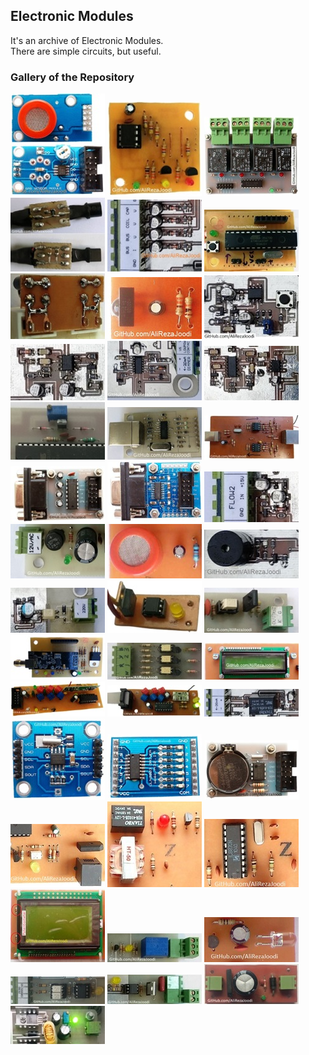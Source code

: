 ## Electronic Modules 
It's an archive of Electronic Modules.  
There are simple circuits, but useful.

### Gallery of the Repository
![](Sensor_MQ_DO/Pictures/Album.jpg)
![](EEPROM_AT24Cx/Pictures/Album.jpg)
![](Driver_Relay_4CH/Pictures/Album.jpg)
![](Sensor_LM35_RC-Damper/Pictures/Album.jpg)
![](MCU_AI/Pictures/Album.jpg)
![](MCU_AVR_ATmega328/Pictures/Album.jpg)
![](Protective_IGBT-Gate/Pictures/Album.jpg)
![](IR_Receiver/Pictures/Album.jpg)
![](MCU_WatchDog/Pictures/Album.jpg)
![](Converter_FrequencyToVoltage/Pictures/Album.jpg)
![](Converter_VoltageToCurrent/Pictures/Album.jpg)
![](Detector_PhaseDifference/Pictures/Album.jpg)
![](PowerSupply_ReferenceVoltage_LM336/Pictures/Album.jpg)
![](Interfacing_UARTtoUSB_CH340G/Pictures/Album.jpg)
![](Interfacing_USBtoRS422/Pictures/Album.jpg)
![](Interfacing_UARTtoRS232_1Layer/Pictures/Album.jpg)
![](Interfacing_UARTtoRS232_2Layer/Pictures/Album.jpg)
![](Detector_WaterFlow/Pictures/Album.jpg)
![](PowerSupply_Rectifier/Pictures/Album.jpg)
![](Sensor_MQ_AO/Pictures/Album.jpg)
![](Driver_Buzzer/Pictures/Album.jpg)
![](Detector_AC-Voltage/Pictures/Album.jpg)
![](Driver_Triac_MOC3021/Pictures/Album.jpg)
![](Driver_Thyristor_TLP521/Pictures/Album.jpg)
![](RF_NRF24L01/Pictures/Album.jpg)
![](Detector_ZeroCrossing_3Phase/Pictures/Album.jpg)
![](Display_LCD16x2/Pictures/Album.jpg)
![](RF_ASK_Receiver_RR3-XXX/Pictures/Album.jpg)
![](RF_ASK_Transmitter_TX-13952/Pictures/Album.jpg)
![](MCU_AI/Pictures/Album2.jpg)
![](RTC_DS1307_2Layer/Pictures/Album.jpg)
![](Driver_ULN2003_2Layer/Pictures/Album.jpg)
![](RTC_DS1307_1Layer/Pictures/Album.jpg)
![](PhoneLine_CallDetector/Pictures/Album.jpg)
![](PhoneLine_Dialing/Pictures/Album.jpg)
![](PhoneLine_DTMF-Detector/Pictures/Album.jpg)
![](Display_GLCD_KS0108_64x128/Pictures/Album.jpg)
![](Driver_Relay/Pictures/Album.jpg)
![](IR_Sender/Pictures/Album.jpg)
![](Detector_ZeroCrossing_1Phase/Pictures/Album.jpg)
![](Driver_Triac_MOC3021/Pictures/Album2.jpg)
![](PowerSupply_Rectifier/Pictures/Album2.jpg)
![](PowerSupply_Regulator_LM25xx/Pictures/Album.jpg)
